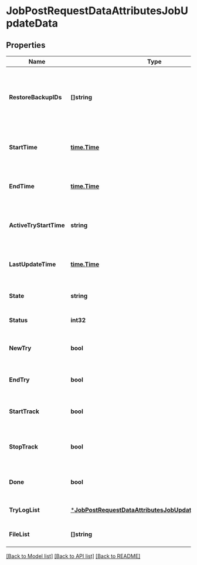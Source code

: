 # JobPostRequestDataAttributesJobUpdateData

## Properties
Name | Type | Description | Notes
------------ | ------------- | ------------- | -------------
**RestoreBackupIDs** | **[]string** | The identifier for the backup image that was used for the restore. | [optional] [default to null]
**StartTime** | [**time.Time**](time.Time.md) | The UTC timestamp for when the job was started. | [optional] [default to null]
**EndTime** | [**time.Time**](time.Time.md) | The UTC timestamp for when the job ended. | [optional] [default to null]
**ActiveTryStartTime** | **string** | A UTC timestamp for when the current try started. | [optional] [default to null]
**LastUpdateTime** | [**time.Time**](time.Time.md) | The UTC timestamp for when the job was modified. | [optional] [default to null]
**State** | **string** | The current state of the job. | [optional] [default to null]
**Status** | **int32** | The final job status code. | [optional] [default to null]
**NewTry** | **bool** | Indicates if a new try log should be started. | [optional] [default to false]
**EndTry** | **bool** | Indicates if the current try log should end. | [optional] [default to false]
**StartTrack** | **bool** | If set to true bpjobd will track the job. | [optional] [default to true]
**StopTrack** | **bool** | Indicates if bpjobd will stop tracking the job. | [optional] [default to false]
**Done** | **bool** | Indicates if bpjobd will track the job. | [optional] [default to false]
**TryLogList** | [***JobPostRequestDataAttributesJobUpdateDataTryLogList**](jobPostRequest_data_attributes_jobUpdateData_tryLogList.md) |  | [optional] [default to null]
**FileList** | **[]string** |  | [optional] [default to null]

[[Back to Model list]](../README.md#documentation-for-models) [[Back to API list]](../README.md#documentation-for-api-endpoints) [[Back to README]](../README.md)

